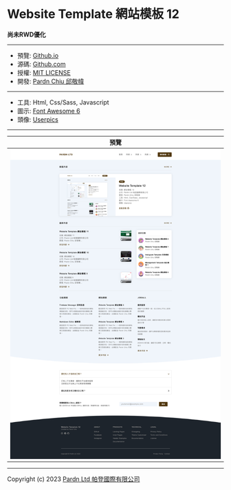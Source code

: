 # Website Template 網站模板 12

**尚未RWD優化**

***

- 預覽: [Github.io](https://pardnchiu.github.io/website-template-12/)
- 源碼: [Github.com](https://github.com/pardnchiu/website-template-12/)
- 授權: [MIT LICENSE](https://github.com/pardnchiu/website-template-12/blob/main/LICENSE)
- 開發: [Pardn Chiu 邱敬幃](https://pardnchiu.github.io/)

***

- 工具: Html, Css/Sass, Javascript
- 圖示: [Font Awesome 6](https://fontawesome.com/v6/search)
- 頭像: [Userpics](https://userpics.craftwork.design)

***

| 預覽 |
|---|
| ![Website Template 網站模板 12 預覽](./image/index.jpg) |

***

Copyright (c) 2023 [Pardn Ltd 帕登國際有限公司](https://joball.tw/@pardnltd)
